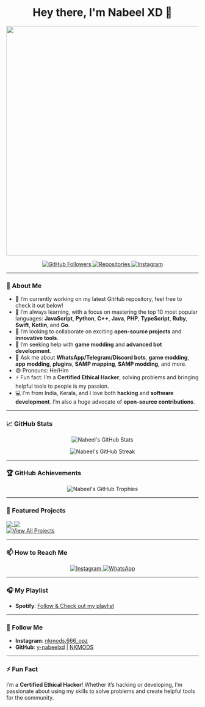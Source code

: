 <!--
**y-nabeelxd/y-nabeelxd** is a ✨ _special_ ✨ repository because its `README.md` (this file) appears on your GitHub profile.

Here are some ideas to get you started:

- 🔭 I’m currently working on ...
- 🌱 I’m currently learning ...
- 👯 I’m looking to collaborate on ...
- 🤔 I’m looking for help with ...
- 💬 Ask me about ...
- 📫 How to reach me: ...
- 😄 Pronouns: ...
- ⚡ Fun fact: ...
-->

<h1 align="center">Hey there, I'm Nabeel XD 👋</h1>

<p align="center">
  <img src="https://user-images.githubusercontent.com/61476935/157097554-f1434980-d1b0-4e5f-8d7d-7f3f41c8323d.gif" width="600px" />
</p>

<p align="center">
  <a href="https://github.com/y-nabeelxd">
    <img src="https://img.shields.io/github/followers/y-nabeelxd?label=Followers&style=social" alt="GitHub Followers">
  </a>
  <a href="https://github.com/y-nabeelxd?tab=repositories">
    <img src="https://badges.pufler.dev/repos/y-nabeelxd" alt="Repositories">
  </a>
  <a href="https://www.instagram.com/nkmods.666_opz">
    <img src="https://img.shields.io/badge/Instagram-Follow%20Me-pink?style=flat&logo=instagram" alt="Instagram">
  </a>
</p>

---

### 🚀 About Me

- 🔭 I’m currently working on my latest GitHub repository, feel free to check it out below!
- 🌱 I’m always learning, with a focus on mastering the top 10 most popular languages: **JavaScript**, **Python**, **C++**, **Java**, **PHP**, **TypeScript**, **Ruby**, **Swift**, **Kotlin**, and **Go**.
- 👯 I’m looking to collaborate on exciting **open-source projects** and **innovative tools**.
- 🤔 I’m seeking help with **game modding** and **advanced bot development**.
- 💬 Ask me about **WhatsApp/Telegram/Discord bots**, **game modding**, **app modding**, **plugins**, **SAMP mapping**, **SAMP modding**, and more.
- 😄 Pronouns: He/Him
- ⚡ Fun fact: I’m a **Certified Ethical Hacker**, solving problems and bringing helpful tools to people is my passion.
- 💻 I’m from India, Kerala, and I love both **hacking** and **software development**. I’m also a huge advocate of **open-source contributions**.

---

### 📈 GitHub Stats

<p align="center">
  <img src="https://github-readme-stats.vercel.app/api?username=y-nabeelxd&show_icons=true&theme=radical" alt="Nabeel's GitHub Stats" />
</p>

<p align="center">
  <img src="https://github-readme-streak-stats.herokuapp.com/?user=y-nabeelxd&theme=radical" alt="Nabeel's GitHub Streak" />
</p>

---

### 🏆 GitHub Achievements

<p align="center">
  <img src="https://github-profile-trophy.vercel.app/?username=y-nabeelxd&theme=radical&column=7" alt="Nabeel's GitHub Trophies" />
</p>

---

### 🌟 Featured Projects

<a href="https://github.com/y-nabeelxd/gta-samp-server">
  <img align="center" src="https://github-readme-stats.vercel.app/api/pin/?username=y-nabeelxd&repo=gta-phpmyadmin-installer&theme=radical" />
</a>

<a href="https://github.com/y-nabeelxd/awesome-nodejs-app">
  <img align="center" src="https://github-readme-stats.vercel.app/api/pin/?username=y-nabeelxd&repo=Termux-Auto-Package-Installer&theme=radical" />
</a>
<br>
<a href="https://github.com/y-nabeelxd?tab=repositories">
  <img src="https://img.shields.io/badge/View%20All%20Projects-%2312100E.svg?style=for-the-badge" alt="View All Projects">
</a>

---

### 📫 How to Reach Me

<p align="center">
  <a href="https://www.instagram.com/nkmods.666_opz">
    <img src="https://img.shields.io/badge/Instagram-Follow%20Me-pink?style=for-the-badge&logo=instagram" alt="Instagram">
  </a>
  <a href="https://wa.me/917591970432">
    <img src="https://img.shields.io/badge/WhatsApp-Contact%20Now-brightgreen?style=for-the-badge&logo=whatsapp" alt="WhatsApp">
  </a>
</p>

---

### 🎧 My Playlist

- **Spotify**: [Follow & Check out my playlist](https://open.spotify.com/user/vw5f19shxndzrglmmevt6f3l3?si=RHiHZwqbRhyUn3k9rr9llA)

---

### 🔗 Follow Me

- **Instagram**: [nkmods.666_opz](https://www.instagram.com/nkmods.666_opz)
- **GitHub**: [y-nabeelxd](https://github.com/y-nabeelxd) | [NKMODS](https://github.com/NKMODS)

---

### ⚡ Fun Fact

I’m a **Certified Ethical Hacker**! Whether it’s hacking or developing, I’m passionate about using my skills to solve problems and create helpful tools for the community.
